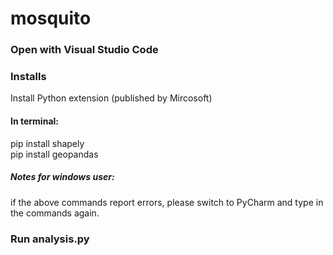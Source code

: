 # mosquito
### Open with Visual Studio Code
### Installs
Install Python extension (published by Mircosoft)
#### In terminal:
pip install shapely <br />
pip install geopandas
##### Notes for windows user:
if the above commands report errors, please switch to PyCharm
and type in the commands again.
### Run analysis.py
